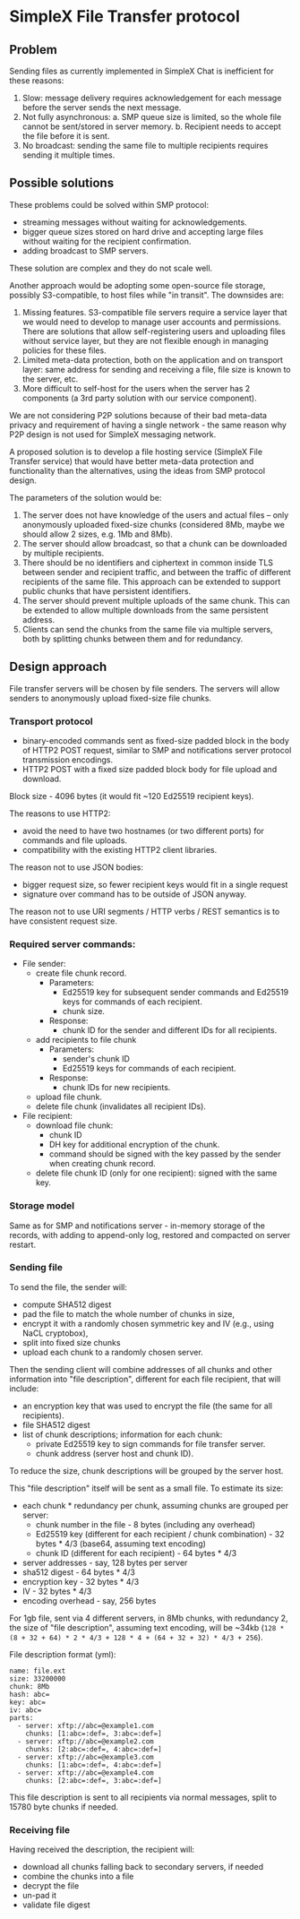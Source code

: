 # SimpleX File Transfer protocol

## Problem

Sending files as currently implemented in SimpleX Chat is inefficient for these reasons:

1. Slow: message delivery requires acknowledgement for each message before the server sends the next message.
2. Not fully asynchronous:
   a. SMP queue size is limited, so the whole file cannot be sent/stored in server memory.
   b. Recipient needs to accept the file before it is sent.
3. No broadcast: sending the same file to multiple recipients requires sending it multiple times.

## Possible solutions

These problems could be solved within SMP protocol:

- streaming messages without waiting for acknowledgements.
- bigger queue sizes stored on hard drive and accepting large files without waiting for the recipient confirmation.
- adding broadcast to SMP servers.

These solution are complex and they do not scale well.

Another approach would be adopting some open-source file storage, possibly S3-compatible, to host files while "in transit". The downsides are:

1. Missing features. S3-compatible file servers require a service layer that we would need to develop to manage user accounts and permissions. There are solutions that allow self-registering users and uploading files without service layer, but they are not flexible enough in managing policies for these files.
2. Limited meta-data protection, both on the application and on transport layer: same address for sending and receiving a file, file size is known to the server, etc.
3. More difficult to self-host for the users when the server has 2 components (a 3rd party solution with our service component).

We are not considering P2P solutions because of their bad meta-data privacy and requirement of having a single network - the same reason why P2P design is not used for SimpleX messaging network.

A proposed solution is to develop a file hosting service (SimpleX File Transfer service) that would have better meta-data protection and functionality than the alternatives, using the ideas from SMP protocol design.

The parameters of the solution would be:

1. The server does not have knowledge of the users and actual files – only anonymously uploaded fixed-size chunks (considered 8Mb, maybe we should allow 2 sizes, e.g. 1Mb and 8Mb).
2. The server should allow broadcast, so that a chunk can be downloaded by multiple recipients.
3. There should be no identifiers and ciphertext in common inside TLS between sender and recipient traffic, and between the traffic of different recipients of the same file. This approach can be extended to support public chunks that have persistent identifiers.
4. The server should prevent multiple uploads of the same chunk. This can be extended to allow multiple downloads from the same persistent address.
5. Clients can send the chunks from the same file via multiple servers, both by splitting chunks between them and for redundancy.

## Design approach

File transfer servers will be chosen by file senders. The servers will allow senders to anonymously upload fixed-size file chunks.

### Transport protocol

- binary-encoded commands sent as fixed-size padded block in the body of HTTP2 POST request, similar to SMP and notifications server protocol transmission encodings.
- HTTP2 POST with a fixed size padded block body for file upload and download.

Block size - 4096 bytes (it would fit ~120 Ed25519 recipient keys).

The reasons to use HTTP2:

- avoid the need to have two hostnames (or two different ports) for commands and file uploads.
- compatibility with the existing HTTP2 client libraries.

The reason not to use JSON bodies:

- bigger request size, so fewer recipient keys would fit in a single request
- signature over command has to be outside of JSON anyway.

The reason not to use URI segments / HTTP verbs / REST semantics is to have consistent request size.

### Required server commands:

- File sender:
  - create file chunk record.
    - Parameters:
      - Ed25519 key for subsequent sender commands and Ed25519 keys for commands of each recipient.
      - chunk size.
    - Response:
      - chunk ID for the sender and different IDs for all recipients.
  - add recipients to file chunk
    - Parameters:
      - sender's chunk ID
      - Ed25519 keys for commands of each recipient.
    - Response:
      - chunk IDs for new recipients.
  - upload file chunk.
  - delete file chunk (invalidates all recipient IDs).
- File recipient:
  - download file chunk:
    - chunk ID
    - DH key for additional encryption of the chunk.
    - command should be signed with the key passed by the sender when creating chunk record.
  - delete file chunk ID (only for one recipient): signed with the same key.

### Storage model

Same as for SMP and notifications server - in-memory storage of the records, with adding to append-only log, restored and compacted on server restart.

### Sending file

To send the file, the sender will:

- compute SHA512 digest
- pad the file to match the whole number of chunks in size,
- encrypt it with a randomly chosen symmetric key and IV (e.g., using NaCL cryptobox),
- split into fixed size chunks
- upload each chunk to a randomly chosen server.

Then the sending client will combine addresses of all chunks and other information into "file description", different for each file recipient, that will include:

- an encryption key that was used to encrypt the file (the same for all recipients).
- file SHA512 digest
- list of chunk descriptions; information for each chunk:
  - private Ed25519 key to sign commands for file transfer server.
  - chunk address (server host and chunk ID).

To reduce the size, chunk descriptions will be grouped by the server host.

This "file description" itself will be sent as a small file. To estimate its size:

- each chunk \* redundancy per chunk, assuming chunks are grouped per server:
  - chunk number in the file - 8 bytes (including any overhead)
  - Ed25519 key (different for each recipient / chunk combination) - 32 bytes \* 4/3 (base64, assuming text encoding)
  - chunk ID (different for each recipient) - 64 bytes \* 4/3
- server addresses - say, 128 bytes per server
- sha512 digest - 64 bytes \* 4/3
- encryption key - 32 bytes \* 4/3
- IV - 32 bytes \* 4/3
- encoding overhead - say, 256 bytes

For 1gb file, sent via 4 different servers, in 8Mb chunks, with redundancy 2, the size of "file description", assuming text encoding, will be ~34kb (`128 * (8 + 32 + 64) * 2 * 4/3 + 128 * 4 + (64 + 32 + 32) * 4/3 + 256`).

File description format (yml):

```
name: file.ext
size: 33200000
chunk: 8Mb
hash: abc=
key: abc=
iv: abc=
parts:
  - server: xftp://abc=@example1.com
    chunks: [1:abc=:def=, 3:abc=:def=]
  - server: xftp://abc=@example2.com
    chunks: [2:abc=:def=, 4:abc=:def=]
  - server: xftp://abc=@example3.com
    chunks: [1:abc=:def=, 4:abc=:def=]
  - server: xftp://abc=@example4.com
    chunks: [2:abc=:def=, 3:abc=:def=]
```

This file description is sent to all recipients via normal messages, split to 15780 byte chunks if needed.

### Receiving file

Having received the description, the recipient will:

- download all chunks falling back to secondary servers, if needed
- combine the chunks into a file
- decrypt the file
- un-pad it
- validate file digest

